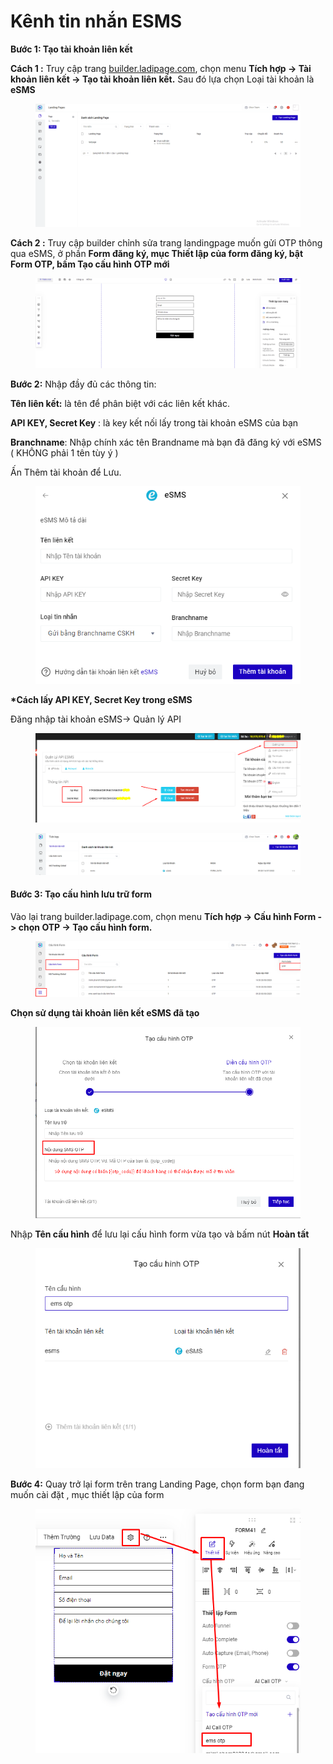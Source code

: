 # Kênh tin nhắn  ESMS

&#x20;

**Bước 1: Tạo tài khoản liên kết**

&#x20;**Cách 1 :** Truy cập trang [builder.ladipage.com](http://builder.ladipage.com/), chọn menu **Tích hợp -> Tài khoản liên kết -> Tạo tài khoản liên kết.** Sau đó lựa chọn Loại tài khoản là **eSMS**

<figure><img src="../../../../.gitbook/assets/tài khoản liên kết  (2).gif" alt=""><figcaption></figcaption></figure>

**Cách 2 :** Truy cập builder chỉnh sửa trang landingpage muốn gửi OTP thông qua eSMS, ở phần **Form đăng ký, mục Thiết lập của form đăng ký, bật  Form OTP, bấm Tạo cấu hình OTP mới**&#x20;

<figure><img src="../../../../.gitbook/assets/otp 1.gif" alt=""><figcaption></figcaption></figure>

**Bước 2:** Nhập đầy đủ các thông tin:

**Tên liên kết:** là tên để phân biệt với các liên kết khác.&#x20;

**API KEY, Secret Key** : là key kết nối lấy trong tài khoản eSMS của bạn&#x20;

**Branchname**: Nhập chính xác tên Brandname mà bạn đã đăng ký với eSMS ( KHÔNG phải 1 tên tùy ý )

Ấn Thêm tài khoản để Lưu.

<figure><img src="../../../../.gitbook/assets/image (1005).png" alt=""><figcaption></figcaption></figure>

**\*Cách lấy API KEY, Secret Key trong eSMS**

Đăng nhập tài khoản eSMS-> Quản lý API

<figure><img src="../../../../.gitbook/assets/image (1022).png" alt=""><figcaption></figcaption></figure>

<figure><img src="../../../../.gitbook/assets/image (1114).png" alt=""><figcaption></figcaption></figure>

#### Bước 3: **Tạo** cấu hình lưu trữ form&#x20;

Vào lại trang builder.ladipage.com, chọn menu **Tích hợp -> Cấu hình Form -> chọn OTP ->  Tạo cấu hình form.**

<figure><img src="../../../../.gitbook/assets/image (1025).png" alt=""><figcaption></figcaption></figure>

**Chọn sử dụng tài khoản liên kết eSMS đã tạo**&#x20;

<figure><img src="../../../../.gitbook/assets/image (1007).png" alt=""><figcaption></figcaption></figure>

Nhập **Tên cấu hình** để lưu lại cấu hình form vừa tạo và bấm nút **Hoàn tất**&#x20;

<figure><img src="../../../../.gitbook/assets/image (1013).png" alt=""><figcaption></figcaption></figure>

**Bước 4:** Quay trở lại form trên trang Landing Page, chọn  form bạn đang muốn cài đặt , mục thiết lập của form&#x20;

<figure><img src="../../../../.gitbook/assets/image (917).png" alt=""><figcaption></figcaption></figure>

